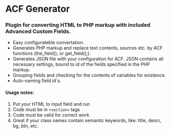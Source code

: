 # ACF Generator

### Plugin for converting HTML to PHP markup with included Advanced Custom Fields.

- Easy configurateble convertation.
- Generates PHP markup and replace text contents, sources etc. by ACF functions (the_field(); or get_field();).
- Generates JSON file with your configuration for ACF. JSON contains all necessary settings, bound to id of the fields specified in the PHP markup.
- Grouping fields and checking for the contents of variables for existence.
- Auto-naming field id`s.

#### Usage notes:
1. Put your HTML to input field and run
2. Code must be in `<section>` tags
3. Code must be valid for correct work
4. Great if your сlass names contain semantic keywords, like: title, descr, bg, btn, etc.

